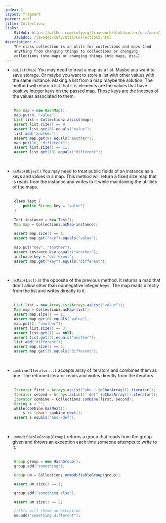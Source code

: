 ```yaml
---
index: 1
layout: fragment
parent: util
title: Collectionz
links:
    GitHub: https://github.com/cufyorg/framework/blob/master/src/main/java/cufy/util/Collectionz.java
    Javadoc: /javadoc/cufy/util/Collectionz.html
description: >-
    The class collection is an utils for collections and maps (and
    anything from changing things to collections or changing
    collections into maps or changing things into maps, etc…).
---
```


- `asList(Map)` You may need to treat a map as a list. Maybe you want
to save storage. Or maybe you want to store a list with other values
with the same instance. Making a list from a map maybe the solution.
The method will return a list that it is elements are the values that
have positive integer keys on the passed map. Those keys are the
indexes of the values associated to them.
<br><br>
```java 
    Map map = new HashMap();
    map.put(8, "value");
    List list = Collectionz.asList(map);
    assert list.size() == 9;
    assert list.get(8).equals("value");
    list.add("another");
    assert map.get(9).equals("another");
    map.put(10, "different");
    assert list.size() == 11;
    assert list.get(10).equals("different");
```
<br>

- `asMap(Object)` You may need to treat public fields of an instance
as a keys and values in a map. This method will return a fixed size
map that is reads from the instance and writes to it while
maintaining the utilities of the maps.
<br><br>
```java 
    class Test {
        public String key = "value";
    }
    
    Test instance = new Test();
    Map map = Collectionz.asMap(instance);
    
    assert map.size() == 1;
    assert map.get("key").equals("value");
    
    map.put("key", "another");
    assert instance.key.equals("another");
    instnace.key = "different";
    assert map.get("key").equals("different");
```
<br>

- `asMap(List)` is the opposite of the previous method. It returns a
map that don't allow other than nonnegative integer keys. The map
reads directly from the list and writes directly to it.
<br><br>
```java 
    List list = new ArrayList(Arrays.asList("value"));
    Map map = Collectionz.asMap(list);
    assert map.size() == 1;
    assert map.get(0).equals("value");
    map.put(2, "another");
    assert list.size() == 3;
    assert list.get(1) == null;
    assert list.get(2).equals("another");
    list.add("different");
    assert map.size() == 4;
    assert map.get(3).equals("different");
```
<br>

- `combine(Iterator...)` accepts array of iterators and combines them
as one. The returned iterator reads and writes directly from the
iterators.
<br><br>
```java 
    Iterator first = Arrays.asList("abc-".toCharArray()).iterator();
    Iterator second = Arrays.asList("-def".toCharArray()).iterator();
    Iterator combine = Collectionz.combine(first, second);
    String s = "";
    while(combine.hasNext())
        s += (char) combine.next();
    assert s.equals("abc--def");
```
<br>

- `unmodifiableGroup(Group)` returns a group that reads from the
group given and throws an exception each time someone attempts to
write to it.
<br><br>
```java 
    Group group = new HashGroup();
    group.add("something");

    Group um = Collectionz.unmodifiableGroup(group);

    assert um.size() == 1;

    group.add("something else");

    assert um.size() == 2;

    //this will throw an exception
    um.add("something different");
```